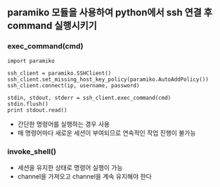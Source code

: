 ## paramiko 모듈을 사용하여 python에서 ssh 연결 후 command 실행시키기  

### exec_command(cmd)

```
import paramiko

ssh_client = paramiko.SSHClient()
ssh_client.set_missing_host_key_policy(paramiko.AutoAddPolicy())
ssh_client.connect(ip, username, password)

stdin, stdout, stderr = ssh_client.exec_command(cmd)
stdin.flush()
print stdout.read()
```
- 간단한 명령어를 실행하는 경우 사용
- 매 명령어마다 새로운 세션이 부여되므로 연속적인 작업 진행이 불가능

### invoke_shell()
- 세션을 유지한 상태로 명령어 실행이 가능
- channel을 가져오고 channel을 계속 유지해야 한다
